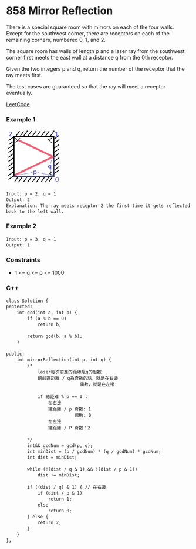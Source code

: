 # 858 Mirror Reflection

There is a special square room with mirrors on each of the four walls. Except for the southwest corner, there are receptors on each of the remaining corners, numbered 0, 1, and 2.

The square room has walls of length p and a laser ray from the southwest corner first meets the east wall at a distance q from the 0th receptor.

Given the two integers p and q, return the number of the receptor that the ray meets first.

The test cases are guaranteed so that the ray will meet a receptor eventually.
 

[LeetCode](https://leetcode.cn/problems/mirror-reflection/)


### Example 1


<img src="img/858_1.png" width = "150"/>

```
Input: p = 2, q = 1
Output: 2
Explanation: The ray meets receptor 2 the first time it gets reflected back to the left wall.
```

### Example 2

```
Input: p = 3, q = 1
Output: 1
```

### Constraints

* 1 <= q <= p <= 1000

### C++ 

```
class Solution {
protected:
    int gcd(int a, int b) {
        if (a % b == 0)
            return b;

        return gcd(b, a % b);
    }

public:
    int mirrorReflection(int p, int q) {
        /*
            laser每次前進的距離是q的倍數
            總前進距離 / q為奇數的話，就是在右邊
                            偶數，就是在左邊

            if 總距離 % p == 0 :
                在右邊
                總距離 / p 奇數: 1
                          偶數: 0
                在左邊
                總距離 / P 奇數：2

        */
        int&& gcdNum = gcd(p, q);
        int minDist = (p / gcdNum) * (q / gcdNum) * gcdNum;
        int dist = minDist;

        while (!(dist / q & 1) && !(dist / p & 1))
            dist += minDist;

        if ((dist / q) & 1) { // 在右邊
            if (dist / p & 1)
                return 1;
            else
                return 0;
        } else {
            return 2;
        }
    }
};
```